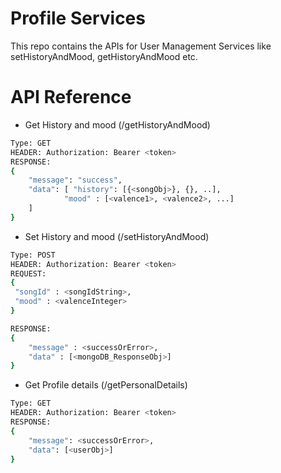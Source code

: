 # Profile Services

This repo contains the APIs for User Management Services like setHistoryAndMood, getHistoryAndMood etc.

# API Reference

- Get History and mood (/getHistoryAndMood)
```sh
Type: GET
HEADER: Authorization: Bearer <token>
RESPONSE:
{
    "message": "success",
    "data": [ "history": [{<songObj>}, {}, ..],
            "mood" : [<valence1>, <valence2>, ...]
    ]
}
```

- Set History and mood (/setHistoryAndMood)
```sh
Type: POST
HEADER: Authorization: Bearer <token>
REQUEST:
{
 "songId" : <songIdString>,
 "mood" : <valenceInteger>
}

RESPONSE:
{
    "message" : <successOrError>,
    "data" : [<mongoDB_ResponseObj>]
}
```

- Get Profile details (/getPersonalDetails)
```sh
Type: GET
HEADER: Authorization: Bearer <token>
RESPONSE:
{
    "message": <successOrError>,
    "data": [<userObj>]
}
```
